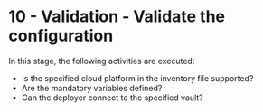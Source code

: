 # 10 - Validation - Validate the configuration

In this stage, the following activities are executed:

* Is the specified cloud platform in the inventory file supported?
* Are the mandatory variables defined?
* Can the deployer connect to the specified vault?